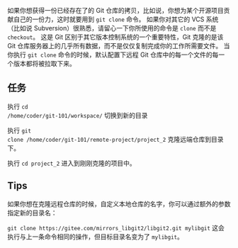 如果你想获得一份已经存在了的 Git 仓库的拷贝，比如说，你想为某个开源项目贡献自己的一份力，这时就要用到 `git clone` 命令。 如果你对其它的 VCS 系统（比如说 Subversion）很熟悉，请留心一下你所使用的命令是 `clone` 而不是 `checkout`。 这是 Git 区别于其它版本控制系统的一个重要特性，Git 克隆的是该 Git 仓库服务器上的几乎所有数据，而不是仅仅复制完成你的工作所需要文件。 当你执行 `git clone` 命令的时候，默认配置下远程 Git 仓库中的每一个文件的每一个版本都将被拉取下来。

## 任务

执行 <code exec="cd /home/coder/git-101/workspace/">cd /home/coder/git-101/workspace/</code> 切换到新的目录

执行 <code exec="git clone /home/coder/git-101/remote-project/project_2">git clone /home/coder/git-101/remote-project/project_2</code> 克隆远端仓库到目录下。

执行 <code exec="cd project_2">cd project_2</code> 进入到刚刚克隆的项目中。

## Tips

如果你想在克隆远程仓库的时候，自定义本地仓库的名字，你可以通过额外的参数指定新的目录名：

`git clone https://gitee.com/mirrors_libgit2/libgit2.git mylibgit`
这会执行与上一条命令相同的操作，但目标目录名变为了 `mylibgit`。